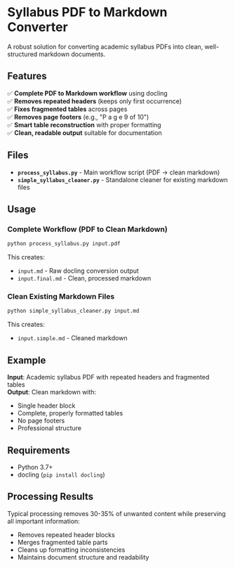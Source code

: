 # Syllabus PDF to Markdown Converter

A robust solution for converting academic syllabus PDFs into clean, well-structured markdown documents.

## Features

✅ **Complete PDF to Markdown workflow** using docling  
✅ **Removes repeated headers** (keeps only first occurrence)  
✅ **Fixes fragmented tables** across pages  
✅ **Removes page footers** (e.g., "P a g e 9 of 10")  
✅ **Smart table reconstruction** with proper formatting  
✅ **Clean, readable output** suitable for documentation

## Files

- **`process_syllabus.py`** - Main workflow script (PDF → clean markdown)
- **`simple_syllabus_cleaner.py`** - Standalone cleaner for existing markdown files

## Usage

### Complete Workflow (PDF to Clean Markdown)
```bash
python process_syllabus.py input.pdf
```

This creates:
- `input.md` - Raw docling conversion output
- `input.final.md` - Clean, processed markdown

### Clean Existing Markdown Files
```bash
python simple_syllabus_cleaner.py input.md
```

This creates:
- `input.simple.md` - Cleaned markdown

## Example

**Input**: Academic syllabus PDF with repeated headers and fragmented tables  
**Output**: Clean markdown with:
- Single header block
- Complete, properly formatted tables
- No page footers
- Professional structure

## Requirements

- Python 3.7+
- docling (`pip install docling`)

## Processing Results

Typical processing removes 30-35% of unwanted content while preserving all important information:
- Removes repeated header blocks
- Merges fragmented table parts
- Cleans up formatting inconsistencies
- Maintains document structure and readability
